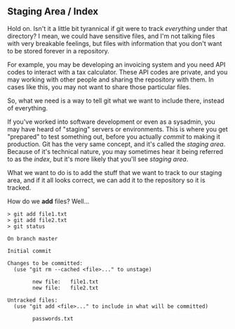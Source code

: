 ## Staging Area / Index

Hold on. Isn't it a little bit tyrannical if git were to track _everything_ under that directory? I mean, we could have sensitive files, and I'm not talking files with very breakable feelings, but files with information that you don't want to be stored forever in a repository.

For example, you may be developing an invoicing system and you need API codes to interact with a tax calculator. These API codes are private, and you may working with other people and sharing the repository with them. In cases like this, you may not want to share those particular files.

So, what we need is a way to tell git what we want to include there, instead of everything.

If you've worked into software development or even as a sysadmin, you may have heard of "staging" servers or environments. This is where you get "prepared" to test something out, before you actually _commit_ to making it production. Git has the very same concept, and it's called the *staging area*. Because of it's technical nature, you may sometimes hear it being referred to as the *index*, but it's more likely that you'll see *staging area*.

What we want to do is to add the stuff that we want to track to our staging area, and if it all looks correct, we can add it to the repository so it is tracked.

How do we **add** files? Well...

```console
> git add file1.txt
> git add file2.txt
> git status

On branch master

Initial commit

Changes to be committed:
  (use "git rm --cached <file>..." to unstage)

        new file:   file1.txt
        new file:   file2.txt

Untracked files:
  (use "git add <file>..." to include in what will be committed)

        passwords.txt

```

